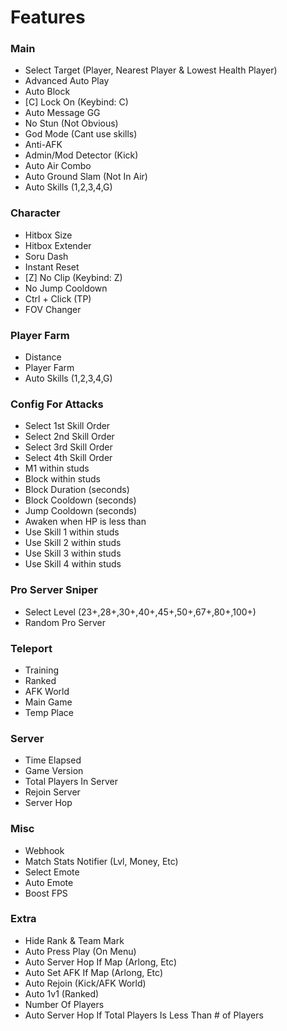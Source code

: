 # **Features**

### Main
* Select Target (Player, Nearest Player & Lowest Health Player)
* Advanced Auto Play
* Auto Block
* [C] Lock On (Keybind: C)
* Auto Message GG
* No Stun (Not Obvious)
* God Mode (Cant use skills)
* Anti-AFK
* Admin/Mod Detector (Kick)
* Auto Air Combo
* Auto Ground Slam (Not In Air)
* Auto Skills (1,2,3,4,G)

### Character
* Hitbox Size
* Hitbox Extender
* Soru Dash
* Instant Reset
* [Z] No Clip (Keybind: Z)
* No Jump Cooldown
* Ctrl + Click (TP)
* FOV Changer

### Player Farm
* Distance
* Player Farm 
* Auto Skills (1,2,3,4,G)

### Config For Attacks
* Select 1st Skill Order
* Select 2nd Skill Order
* Select 3rd Skill Order
* Select 4th Skill Order
* M1 within studs 
* Block within studs
* Block Duration (seconds)
* Block Cooldown (seconds)
* Jump Cooldown (seconds)
* Awaken when HP is less than
* Use Skill 1 within studs
* Use Skill 2 within studs
* Use Skill 3 within studs
* Use Skill 4 within studs

### Pro Server Sniper
* Select Level (23+,28+,30+,40+,45+,50+,67+,80+,100+)
* Random Pro Server

### Teleport
* Training
* Ranked
* AFK World
* Main Game
* Temp Place

### Server
* Time Elapsed
* Game Version
* Total Players In Server
* Rejoin Server
* Server Hop

### Misc
* Webhook 
* Match Stats Notifier (Lvl, Money, Etc)
* Select Emote
* Auto Emote
* Boost FPS

### Extra
* Hide Rank & Team Mark
* Auto Press Play (On Menu)
* Auto Server Hop If Map (Arlong, Etc)
* Auto Set AFK If Map (Arlong, Etc)
* Auto Rejoin (Kick/AFK World)
* Auto 1v1 (Ranked)
* Number Of Players
* Auto Server Hop If Total Players Is Less Than # of Players
